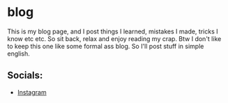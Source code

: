 # blog

This is my blog page, and I post things I learned, mistakes I made, tricks I know etc etc.
So sit back, relax and enjoy reading my crap.
Btw I don't like to keep this one like some formal ass blog. So I'll post stuff in simple english.

## Socials:

 - [Instagram](https://instagram.com/evenblad3)

